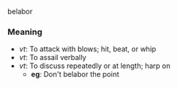 belabor
### Meaning
+ _vt_: To attack with blows; hit, beat, or whip
+ _vt_: To assail verbally
+ _vt_: To discuss repeatedly or at length; harp on
    + __eg__: Don't belabor the point

